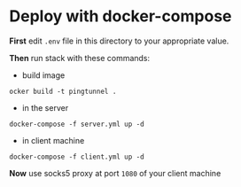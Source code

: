 # Deploy with docker-compose

**First** edit `.env` file in this directory to your appropriate value.

**Then** run stack with these commands:

- build image

```shell
ocker build -t pingtunnel .
```

- in the server

```shell
docker-compose -f server.yml up -d
```

- in client machine

```shell
docker-compose -f client.yml up -d
```

**Now** use socks5 proxy at port `1080` of your client machine
